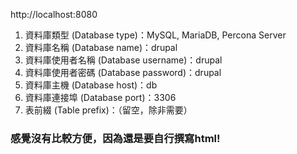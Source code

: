 http://localhost:8080

1. 資料庫類型 (Database type)：MySQL, MariaDB, Percona Server
2. 資料庫名稱 (Database name)：drupal
3. 資料庫使用者名稱 (Database username)：drupal
4. 資料庫使用者密碼 (Database password)：drupal
5. 資料庫主機 (Database host)：db
6. 資料庫連接埠 (Database port)：3306
7. 表前綴 (Table prefix)：（留空，除非需要）

### 感覺沒有比較方便，因為還是要自行撰寫html!